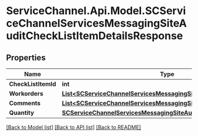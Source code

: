 # ServiceChannel.Api.Model.SCServiceChannelServicesMessagingSiteAuditCheckListItemDetailsResponse

## Properties

Name | Type | Description | Notes
------------ | ------------- | ------------- | -------------
**CheckListItemId** | **int** |  | [optional] 
**Workorders** | [**List&lt;SCServiceChannelServicesMessagingSiteAuditWorkOrder&gt;**](SCServiceChannelServicesMessagingSiteAuditWorkOrder.md) |  | [optional] 
**Comments** | [**List&lt;SCServiceChannelServicesMessagingSiteAuditAuditIssueExternal&gt;**](SCServiceChannelServicesMessagingSiteAuditAuditIssueExternal.md) |  | [optional] 
**Quantity** | [**SCServiceChannelServicesMessagingSiteAuditQuantityExternal**](SCServiceChannelServicesMessagingSiteAuditQuantityExternal.md) |  | [optional] 

[[Back to Model list]](../README.md#documentation-for-models) [[Back to API list]](../README.md#documentation-for-api-endpoints) [[Back to README]](../README.md)

